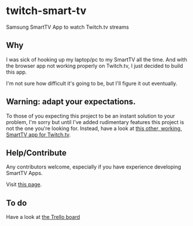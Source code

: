 twitch-smart-tv
===============

Samsung SmartTV App to watch Twitch.tv streams

## Why
I was sick of hooking up my laptop/pc to my SmartTV all the time.
And with the browser app not working properly on Twitch.tv, I just decided to build this app.

I'm not sure how difficult it's going to be, but I'll figure it out eventually.

## Warning: adapt your expectations.
To those of you expecting this project to be an instant solution to your problem, I'm sorry but until I've added rudimentary features this project is not the one you're looking for.
Instead, have a look at [this other, working, SmartTV app for Twitch.tv](https://github.com/mkvd/smarttv-twitch).

## Help/Contribute
Any contributors welcome, especially if you have experience developing SmartTV Apps.

Visit [this page](CONTRIBUTE.md).

## To do
Have a look at [the Trello board](https://trello.com/b/EqFt55tS/twitch-tv-smarttv-app)
